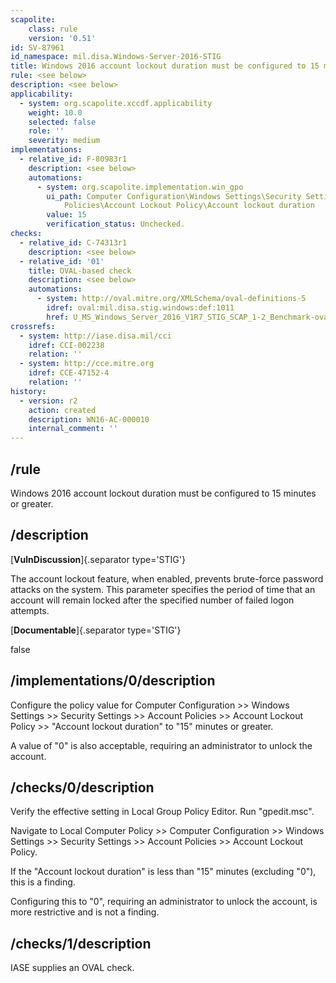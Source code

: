 ```yaml
---
scapolite:
    class: rule
    version: '0.51'
id: SV-87961
id_namespace: mil.disa.Windows-Server-2016-STIG
title: Windows 2016 account lockout duration must be configured to 15 minutes or greater.
rule: <see below>
description: <see below>
applicability:
  - system: org.scapolite.xccdf.applicability
    weight: 10.0
    selected: false
    role: ''
    severity: medium
implementations:
  - relative_id: F-80983r1
    description: <see below>
    automations:
      - system: org.scapolite.implementation.win_gpo
        ui_path: Computer Configuration\Windows Settings\Security Settings\Account
            Policies\Account Lockout Policy\Account lockout duration
        value: 15
        verification_status: Unchecked.
checks:
  - relative_id: C-74313r1
    description: <see below>
  - relative_id: '01'
    title: OVAL-based check
    description: <see below>
    automations:
      - system: http://oval.mitre.org/XMLSchema/oval-definitions-5
        idref: oval:mil.disa.stig.windows:def:1011
        href: U_MS_Windows_Server_2016_V1R7_STIG_SCAP_1-2_Benchmark-oval.xml
crossrefs:
  - system: http://iase.disa.mil/cci
    idref: CCI-002238
    relation: ''
  - system: http://cce.mitre.org
    idref: CCE-47152-4
    relation: ''
history:
  - version: r2
    action: created
    description: WN16-AC-000010
    internal_comment: ''
---
```



## /rule

Windows 2016 account lockout duration must be configured to 15 minutes or greater.

## /description

[**VulnDiscussion**]{.separator type='STIG'}

The account lockout feature, when enabled, prevents brute-force password attacks on the system. This parameter specifies the period of time that an account will remain locked after the specified number of failed logon attempts.

[**Documentable**]{.separator type='STIG'}

false

## /implementations/0/description

Configure the policy value for Computer Configuration >> Windows Settings >> Security Settings >> Account Policies >> Account Lockout Policy >> "Account lockout duration" to "15" minutes or greater.

A value of "0" is also acceptable, requiring an administrator to unlock the account.

## /checks/0/description

Verify the effective setting in Local Group Policy Editor.
Run "gpedit.msc".

Navigate to Local Computer Policy >> Computer Configuration >> Windows Settings >> Security Settings >> Account Policies >> Account Lockout Policy.

If the "Account lockout duration" is less than "15" minutes (excluding "0"), this is a finding.

Configuring this to "0", requiring an administrator to unlock the account, is more restrictive and is not a finding.

## /checks/1/description

IASE supplies an OVAL check.
